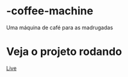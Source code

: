 # -coffee-machine
Uma máquina de café para as madrugadas

# Veja o projeto rodando
[Live](https://quirky-hamilton-d362bb.netlify.app/) 

